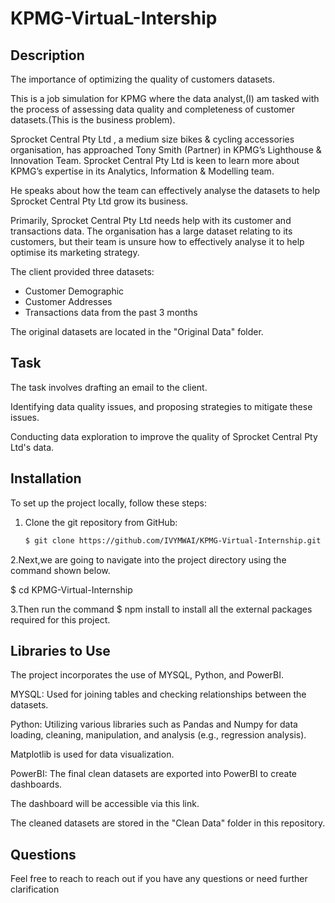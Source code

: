 # KPMG-VirtuaL-Intership

## Description

The importance of optimizing the quality of customers datasets.

This is a job simulation for KPMG where the data analyst,(I) am tasked with the process of assessing data quality and completeness of customer datasets.(This is the business problem).

Sprocket Central Pty Ltd , a medium size bikes & cycling accessories organisation, has approached Tony Smith (Partner) in KPMG’s Lighthouse & Innovation Team. Sprocket Central Pty Ltd  is keen to learn more about KPMG’s expertise in its Analytics, Information & Modelling team.

He speaks about how the team can effectively analyse the datasets to help Sprocket Central Pty Ltd grow its business.

Primarily, Sprocket Central Pty Ltd needs help with its customer and transactions data. The organisation has a large dataset relating to its customers, but their team is unsure how to effectively analyse it to help optimise its marketing strategy.

The client provided three datasets:

- Customer Demographic
- Customer Addresses
- Transactions data from the past 3 months

The original datasets are located in the "Original Data" folder.

## Task

The task involves drafting an email to the client.

Identifying data quality issues, and proposing strategies to mitigate these issues.

Conducting data exploration  to improve the quality of Sprocket Central Pty Ltd's data.

## Installation

To set up the project locally, follow these steps:

1. Clone the git repository from GitHub:

   ```bash
   $ git clone https://github.com/IVYMWAI/KPMG-Virtual-Internship.git

2.Next,we are going to navigate into the project directory using the command shown below.

$ cd KPMG-Virtual-Internship

3.Then run the command $ npm install to install all the external packages required for this project.

## Libraries to Use

The project incorporates the use of MYSQL, Python, and PowerBI.

MYSQL: Used for joining tables and checking relationships between the datasets.

Python: Utilizing various libraries such as Pandas and Numpy for data loading, cleaning, manipulation, and analysis (e.g., regression analysis).

Matplotlib is used for data visualization.

PowerBI: The final clean datasets are exported into PowerBI to create dashboards.

The dashboard will be accessible via this link.

The cleaned datasets are stored in the "Clean Data" folder in this repository.

## Questions

Feel free to reach to reach out if you have any questions or need further clarification
